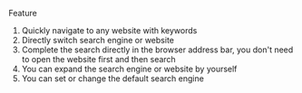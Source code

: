 Feature
1. Quickly navigate to any website with keywords
2. Directly switch search engine or website
3. Complete the search directly in the browser address bar, you don't need to open the website first and then search
4. You can expand the search engine or website by yourself
5. You can set or change the default search engine
